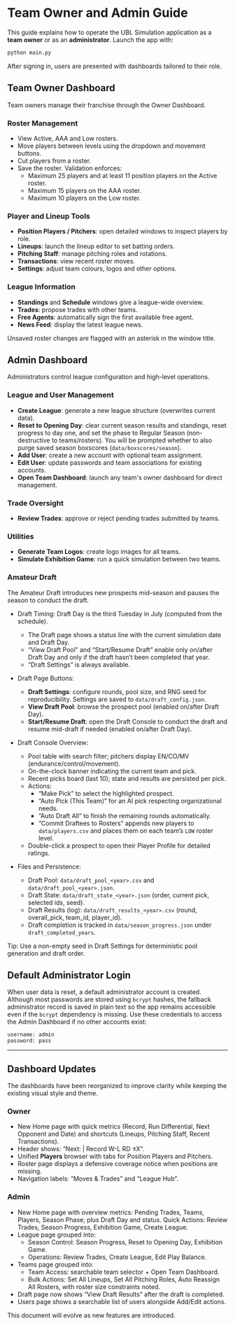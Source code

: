 # Team Owner and Admin Guide

This guide explains how to operate the UBL Simulation application as a **team owner** or as an **administrator**. Launch the app with:

```bash
python main.py
```

After signing in, users are presented with dashboards tailored to their role.

## Team Owner Dashboard

Team owners manage their franchise through the Owner Dashboard.

### Roster Management
- View Active, AAA and Low rosters.
- Move players between levels using the dropdown and movement buttons.
- Cut players from a roster.
- Save the roster. Validation enforces:
  - Maximum 25 players and at least 11 position players on the Active roster.
  - Maximum 15 players on the AAA roster.
  - Maximum 10 players on the Low roster.

### Player and Lineup Tools
- **Position Players / Pitchers**: open detailed windows to inspect players by role.
- **Lineups**: launch the lineup editor to set batting orders.
- **Pitching Staff**: manage pitching roles and rotations.
- **Transactions**: view recent roster moves.
- **Settings**: adjust team colours, logos and other options.

### League Information
- **Standings** and **Schedule** windows give a league-wide overview.
- **Trades**: propose trades with other teams.
- **Free Agents**: automatically sign the first available free agent.
- **News Feed**: display the latest league news.

Unsaved roster changes are flagged with an asterisk in the window title.

## Admin Dashboard

Administrators control league configuration and high-level operations.

### League and User Management
- **Create League**: generate a new league structure (overwrites current data).
 - **Reset to Opening Day**: clear current season results and standings, reset progress to day one, and set the phase to Regular Season (non-destructive to teams/rosters). You will be prompted whether to also purge saved season boxscores (`data/boxscores/season`).
- **Add User**: create a new account with optional team assignment.
- **Edit User**: update passwords and team associations for existing accounts.
- **Open Team Dashboard**: launch any team's owner dashboard for direct management.

### Trade Oversight
- **Review Trades**: approve or reject pending trades submitted by teams.

### Utilities
- **Generate Team Logos**: create logo images for all teams.
- **Simulate Exhibition Game**: run a quick simulation between two teams.

### Amateur Draft
The Amateur Draft introduces new prospects mid-season and pauses the season to conduct the draft.

- Draft Timing: Draft Day is the third Tuesday in July (computed from the schedule).
  - The Draft page shows a status line with the current simulation date and Draft Day.
  - “View Draft Pool” and “Start/Resume Draft” enable only on/after Draft Day and only if the draft hasn’t been completed that year.
  - “Draft Settings” is always available.

- Draft Page Buttons:
  - **Draft Settings**: configure rounds, pool size, and RNG seed for reproducibility. Settings are saved to `data/draft_config.json`.
  - **View Draft Pool**: browse the prospect pool (enabled on/after Draft Day).
  - **Start/Resume Draft**: open the Draft Console to conduct the draft and resume mid-draft if needed (enabled on/after Draft Day).

- Draft Console Overview:
  - Pool table with search filter; pitchers display EN/CO/MV (endurance/control/movement).
  - On-the-clock banner indicating the current team and pick.
  - Recent picks board (last 10); state and results are persisted per pick.
  - Actions:
    - “Make Pick” to select the highlighted prospect.
    - “Auto Pick (This Team)” for an AI pick respecting organizational needs.
    - “Auto Draft All” to finish the remaining rounds automatically.
    - “Commit Draftees to Rosters” appends new players to `data/players.csv` and places them on each team’s `LOW` roster level.
  - Double-click a prospect to open their Player Profile for detailed ratings.

- Files and Persistence:
  - Draft Pool: `data/draft_pool_<year>.csv` and `data/draft_pool_<year>.json`.
  - Draft State: `data/draft_state_<year>.json` (order, current pick, selected ids, seed).
  - Draft Results (log): `data/draft_results_<year>.csv` (round, overall_pick, team_id, player_id).
  - Draft completion is tracked in `data/season_progress.json` under `draft_completed_years`.

Tip: Use a non-empty seed in Draft Settings for deterministic pool generation and draft order.

## Default Administrator Login
When user data is reset, a default administrator account is created. Although
most passwords are stored using `bcrypt` hashes, the fallback administrator
record is saved in plain text so the app remains accessible even if the
`bcrypt` dependency is missing. Use these credentials to access the Admin
Dashboard if no other accounts exist:

```
username: admin
password: pass
```

---
## Dashboard Updates

The dashboards have been reorganized to improve clarity while keeping the
existing visual style and theme.

### Owner
- New Home page with quick metrics (Record, Run Differential, Next Opponent
  and Date) and shortcuts (Lineups, Pitching Staff, Recent Transactions).
- Header shows: “Next: <opponent> <date> | Record W-L RD ±X”.
- Unified **Players** browser with tabs for Position Players and Pitchers.
- Roster page displays a defensive coverage notice when positions are missing.
- Navigation labels: “Moves & Trades” and “League Hub”.

### Admin
- New Home page with overview metrics: Pending Trades, Teams, Players,
  Season Phase; plus Draft Day and status. Quick Actions: Review Trades,
  Season Progress, Exhibition Game, Create League.
- League page grouped into:
  - Season Control: Season Progress, Reset to Opening Day, Exhibition Game.
  - Operations: Review Trades, Create League, Edit Play Balance.
- Teams page grouped into:
  - Team Access: searchable team selector + Open Team Dashboard.
  - Bulk Actions: Set All Lineups, Set All Pitching Roles, Auto Reassign
    All Rosters, with roster size constraints noted.
- Draft page now shows “View Draft Results” after the draft is completed.
- Users page shows a searchable list of users alongside Add/Edit actions.

This document will evolve as new features are introduced.

